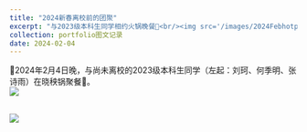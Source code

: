 ```yaml
---
title: "2024新春离校前的团聚"
excerpt: "与2023级本科生同学相约火锅晚餐🍲<br/><img src='/images/2024Febhotpot.jpg'>"
collection: portfolio图文记录
date: 2024-02-04
---
```


🤤2024年2月4日晚，与尚未离校的2023级本科生同学（左起：刘珂、何季明、张诗雨）在晓秧锅聚餐🤤。
<br/><img src='/images/2024Febhotpot.jpg'>

<br/><img src='/images/2024Febhotpot2.jpg'>

